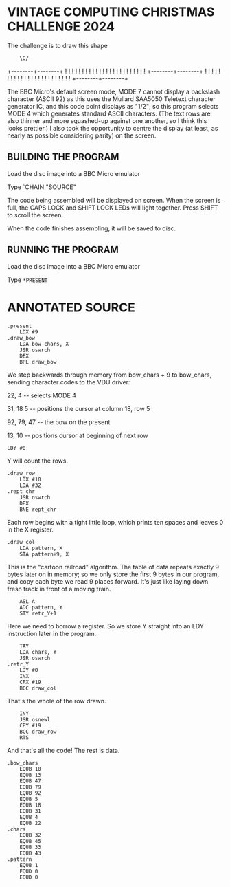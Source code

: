 VINTAGE COMPUTING CHRISTMAS CHALLENGE 2024
==========================================

The challenge is to draw this shape

        \O/
+--------+--------+
!        !        !
!        !        !
!        !        !
!        !        !
!        !        !
!        !        !
!        !        !
!        !        !
+--------+--------+
!        !        !
!        !        !
!        !        !
!        !        !
!        !        !
!        !        !
!        !        !
!        !        !
+--------+--------+

The BBC Micro's default screen mode, MODE 7 cannot display a backslash
character  (ASCII 92)  as this uses the Mullard SAA5050 Teletext
character generator IC, and this code point displays as "1/2";  so this
program selects MODE 4 which generates standard ASCII characters.  (The
text rows are also thinner and more squashed-up against one another, so
I think this looks prettier.)  I also took the opportunity to centre
the display  (at least, as nearly as possible considering parity)  on
the screen.

## BUILDING THE PROGRAM

Load the disc image into a BBC Micro emulator

Type `CHAIN "SOURCE"

The code being assembled will be displayed on screen.  When the screen
is full, the CAPS LOCK and SHIFT LOCK LEDs will light together.  Press
SHIFT to scroll the screen.

When the code finishes assembling, it will be saved to disc.

## RUNNING THE PROGRAM

Load the disc image into a BBC Micro emulator

Type `*PRESENT`

# ANNOTATED SOURCE

```
.present
    LDX #9
.draw_bow
    LDA bow_chars, X
    JSR oswrch
    DEX
    BPL draw_bow
```
We step backwards through memory from bow_chars + 9 to bow_chars,
sending character codes to the VDU driver:

22, 4 -- selects MODE 4

31, 18 5 -- positions the cursor at column 18, row 5

92, 79, 47 -- the bow on the present

13, 10 -- positions cursor at beginning of next row

```
LDY #0
```
Y will count the rows.
```
.draw_row
    LDX #10
    LDA #32
.rept_chr
    JSR oswrch
    DEX
    BNE rept_chr
```
Each row begins with a tight little loop, which prints ten spaces and
leaves 0 in the X register.
```
.draw_col
    LDA pattern, X
    STA pattern+9, X
```
This is the "cartoon railroad" algorithm.  The table of data repeats
exactly 9 bytes later on in memory; so we only store the first 9 bytes
in our program, and copy each byte we read 9 places forward.  It's just
like laying down fresh track in front of a moving train.
```
    ASL A
    ADC pattern, Y
    STY retr_Y+1
```
Here we need to borrow a register.  So we store Y straight into an LDY
instruction later in the program.
```
    TAY
    LDA chars, Y
    JSR oswrch
.retr_Y
    LDY #0
    INX
    CPX #19
    BCC draw_col
```
That's the whole of the row drawn.
```
    INY
    JSR osnewl
    CPY #19
    BCC draw_row
    RTS
```
And that's all the code!  The rest is data.
```
.bow_chars
    EQUB 10
    EQUB 13
    EQUB 47
    EQUB 79
    EQUB 92
    EQUB 5
    EQUB 18
    EQUB 31
    EQUB 4
    EQUB 22
.chars
    EQUB 32
    EQUB 45
    EQUB 33
    EQUB 43
.pattern
    EQUB 1
    EQUD 0
    EQUD 0





